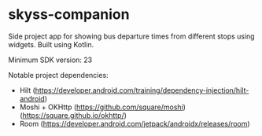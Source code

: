# skyss-companion

Side project app for showing bus departure times from different stops using widgets. Built using Kotlin.

Minimum SDK version: 23

Notable project dependencies:
* Hilt (https://developer.android.com/training/dependency-injection/hilt-android)
* Moshi + OKHttp (https://github.com/square/moshi) (https://square.github.io/okhttp/)
* Room (https://developer.android.com/jetpack/androidx/releases/room)
